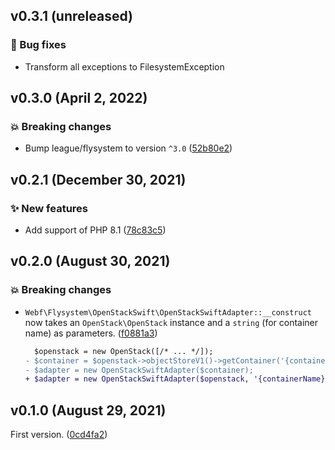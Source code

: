## v0.3.1 (unreleased)

### 🐛 Bug fixes

* Transform all exceptions to FilesystemException

## v0.3.0 (April 2, 2022)

### 💥 Breaking changes

* Bump league/flysystem to version `^3.0` ([52b80e2](https://github.com/webalternatif/flysystem-openstack-swift/commit/52b80e2d876b61bfbf57a77d95c75ee9a30378bf))

## v0.2.1 (December 30, 2021)

### ✨ New features

* Add support of PHP 8.1 ([78c83c5](https://github.com/webalternatif/flysystem-openstack-swift/commit/78c83c525f0d1f42ffa8ac954a6efb11d261df5a))

## v0.2.0 (August 30, 2021)

### 💥 Breaking changes

* `Webf\Flysystem\OpenStackSwift\OpenStackSwiftAdapter::__construct` now takes an `OpenStack\OpenStack` instance and a `string` (for container name) as parameters. ([f0881a3](https://github.com/webalternatif/flysystem-openstack-swift/commit/f0881a3a6dcd13e609031595e4fffb3680b915ed))
  ```diff
    $openstack = new OpenStack([/* ... */]);
  - $container = $openstack->objectStoreV1()->getContainer('{containerName}');
  - $adapter = new OpenStackSwiftAdapter($container);
  + $adapter = new OpenStackSwiftAdapter($openstack, '{containerName}');
  ```

## v0.1.0 (August 29, 2021)

First version. ([0cd4fa2](https://github.com/webalternatif/flysystem-openstack-swift/commit/0cd4fa27f1ac8604dab16d30b21ab8f77f4167a8))
